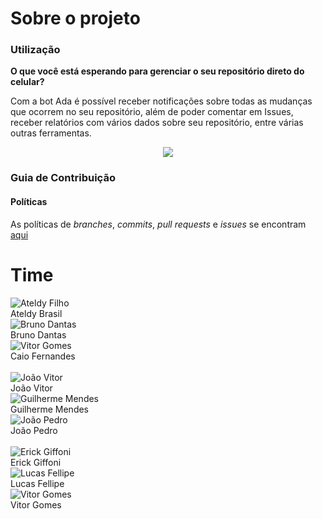 <h1 class="display-1 sub-title">Sobre o projeto</h1>

### Utilização

<b>O que você está esperando para gerenciar o seu repositório direto do celular?</b>

Com a bot Ada é possível receber notificações sobre todas as mudanças que ocorrem no seu repositório, além de poder comentar em Issues, receber relatórios com vários dados sobre seu repositório, entre várias outras ferramentas.

<center>

![](docs/assets/img/product/readme/prototipo_ada.gif)

</center>

### Guia de Contribuição

#### Políticas

As políticas de _branches_, _commits_, _pull requests_ e _issues_ se encontram [aqui](/docs/policies/policies.md)


<h1 class="display-1 sub-title2">Time</h1>

<div class="container">
  <div class="row">
    <div class="col-sm container-img">
    <img src="docs/img/time/ateldy.jpg" alt="Ateldy Filho" class="img-thumbnail image">
            <div class="middle">
              <div class="text">
                Ateldy Brasil
              </div>
            </div>
    </div>
    <div class="col-sm container-img">
    <img src="docs/img/time/bruno.jpg" alt="Bruno Dantas" class="img-thumbnail image">  
          <div class="middle">
            <div class="text">
              Bruno Dantas
            </div>
          </div>
    </div>
    <div class="col-sm container-img">
    <img src="docs/img/time/caio.jpg" alt="Vitor Gomes" class="img-thumbnail image">
        <div class="middle">
          <div class="text">
            Caio Fernandes
          </div>
        </div>
    </div>
  </div>
  <br />
  <div class="row">
    <div class="col-sm container-img">
    <img src="docs/img/time/joao_vitor.jpg" alt="João Vitor" class="img-thumbnail image">
        <div class="middle">
          <div class="text">
            João Vitor
          </div>
        </div>
    </div>    
    <div class="col-sm container-img">
    <img src="docs/img/time/guilherme.jpg" alt="Guilherme Mendes" class="img-thumbnail image"> 
        <div class="middle">
            <div class="text">
              Guilherme Mendes
            </div>
        </div>
    </div>
    <div class="col-sm container-img">
    <img src="docs/img/time/joao_pedro.jpg" alt="João Pedro" class="img-thumbnail image">
        <div class="middle">
            <div class="text">
              João Pedro
            </div>
        </div>
    </div>
  </div>
    <br />
   <div class="row">
    <div class="col-sm container-img">
    <img src="docs/img/time/erick.jpg" alt="Erick Giffoni" class="img-thumbnail image">
        <div class="middle">
          <div class="text">
            Erick Giffoni
          </div>
        </div>
    </div>    
    <div class="col-sm container-img">
    <img src="docs/img/time/lucas.jpg" alt="Lucas Fellipe" class="img-thumbnail image">
      <div class="middle">
          <div class="text">
            Lucas Fellipe
          </div>
      </div>
    </div>
    <div class="col-sm container-img">
    <img src="docs/img/time/vitor.jpg" alt="Vitor Gomes" class="img-thumbnail image">
      <div class="middle">
          <div class="text">
            Vitor Gomes
          </div>
        </div>
    </div>
  </div>
</div>

